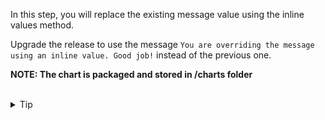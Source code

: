 In this step, you will replace the existing message value using the inline values method.

Upgrade the release to use the message `You are overriding the message using an inline value. Good job!` instead of the previous one.

**NOTE: The chart is packaged and stored in /charts folder**

<br>
<details><summary>Tip</summary>
<br>

```plain
helm upgrade -h
```{{exec}}

</details>


<br>
<details><summary>Solution</summary>
<br>

```plain
helm -n dev-ns upgrade mock-app /charts/mock-app-1.0.0.tgz --set message="You are overriding the message using an inline value. Good job!"
```{{exec}}

</details>

